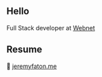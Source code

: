 ## Hello

Full Stack developer at [Webnet][]

## Resume

🔗 [jeremyfaton.me][]

[Webnet]: https://webnet.fr/
[jeremyfaton.me]: https://www.jeremyfaton.me
